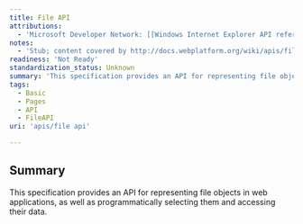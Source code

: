 ```yaml
---
title: File API
attributions:
  - 'Microsoft Developer Network: [[Windows Internet Explorer API reference](http://msdn.microsoft.com/en-us/library/ie/hh828809%28v=vs.85%29.aspx) Article]'
notes:
  - 'Stub; content covered by http://docs.webplatform.org/wiki/apis/file; deletion candidate'
readiness: 'Not Ready'
standardization_status: Unknown
summary: 'This specification provides an API for representing file objects in web applications, as well as programmatically selecting them and accessing their data.'
tags:
  - Basic
  - Pages
  - API
  - FileAPI
uri: 'apis/file api'

---
```

## Summary

This specification provides an API for representing file objects in web applications, as well as programmatically selecting them and accessing their data.

